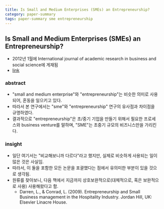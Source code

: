 ```yaml
---
title: Is Small and Medium Enterprises (SMEs) an Entrepreneurship?
category: paper-summary
tags: paper-summary sme entrepreneurship
---
```


## Is Small and Medium Enterprises (SMEs) an Entrepreneurship?

- 2012년 1월에 International journal of academic research in business and social science에 게재됨
- [link](https://pdfs.semanticscholar.org/5955/2d251e3d5f7d42d67a89300cfcd0a6dbfec4.pdf)

### abstract

- "small and medium enterprise"와 "entrepreneurship"는 비슷한 의미로 사용되어, 혼동을 일으키고 있다. 
- 따라서 본 연구에서는 "sme"와 "entrepreneurship" 연구의 유사점과 차이점을 규명하였다. 
- 결과적으로 "entrepreneurship"은 초/중기 기업을 만들기 위해서 필요한 프로세스와 business venture를 말하며, "SME"는 초중기 규모의 비즈니스만을 가리킨다.

### insight 

- 일단 여기서는 "비교해보니까 다르다"라고 했지만, 실제로 비슷하게 사용되는 일이 많은 것은 사실임. 
- 따라서, 이 둘을 포함한 모든 논문을 포괄했다는 점에서 유의미한 부분이 있을 것으로 생각됨.
- 원류를 찾아보니, 다음 책에서 지금까지 상호보완적으로(대체적으로, 혹은 보완적으로 사용) 사용해왔다고 함. 
    - Darren, L., & Conrad, L. (2009). Entrepreneurship and Small Business management in the Hospitality Industry. Jordan Hill, UK: Elsevier Linacre House.